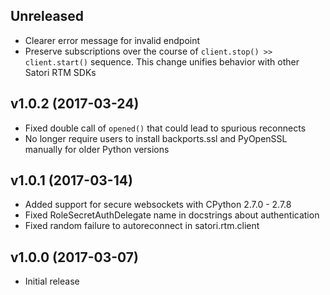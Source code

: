 Unreleased
----------

* Clearer error message for invalid endpoint
* Preserve subscriptions over the course of `client.stop() >> client.start()` sequence.
  This change unifies behavior with other Satori RTM SDKs

v1.0.2 (2017-03-24)
-------------------

* Fixed double call of `opened()` that could lead to spurious reconnects
* No longer require users to install backports.ssl and PyOpenSSL manually for
  older Python versions

v1.0.1 (2017-03-14)
-------------------

* Added support for secure websockets with CPython 2.7.0 - 2.7.8
* Fixed RoleSecretAuthDelegate name in docstrings about authentication
* Fixed random failure to autoreconnect in satori.rtm.client

v1.0.0 (2017-03-07)
-------------------
* Initial release
